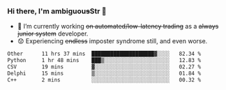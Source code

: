 ### Hi there, I'm ambiguou~~s~~Str 👋

<!--
**ambiguoustexture/ambiguoustexture** is a ✨ _special_ ✨ repository because its `README.md` (this file) appears on your GitHub profile.

Here are some ideas to get you started:
-->
- 🔭 I’m currently working ~~on automated/low-latency trading~~ as a ~~always junior system~~ developer.
- :worried: Experiencing ~~endless~~ imposter syndrome still, and even worse.

<!--START_SECTION:waka-->

```txt
Other      11 hrs 37 mins  ████████████████████▓░░░░   82.34 %
Python     1 hr 48 mins    ███▒░░░░░░░░░░░░░░░░░░░░░   12.83 %
CSV        19 mins         ▓░░░░░░░░░░░░░░░░░░░░░░░░   02.27 %
Delphi     15 mins         ▒░░░░░░░░░░░░░░░░░░░░░░░░   01.84 %
C++        2 mins          ░░░░░░░░░░░░░░░░░░░░░░░░░   00.32 %
```

<!--END_SECTION:waka-->
